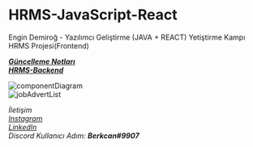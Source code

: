 # HRMS-JavaScript-React
Engin Demiroğ - Yazılımcı Geliştirme (JAVA + REACT) Yetiştirme Kampı HRMS Projesi(Frontend)  
  
***[Güncelleme Notları](https://github.com/KB-Silence/HRMS-JavaScript-React/commits/main)***  
***[HRMS-Backend](https://github.com/KB-Silence/HRMS-Project)***  
  
![componentDiagram](https://user-images.githubusercontent.com/74976052/121122504-406d0400-c82a-11eb-9cbb-339c4b6ee752.png)  
![jobAdvertList](https://user-images.githubusercontent.com/74976052/121122557-58448800-c82a-11eb-90aa-4138e2cf5b4f.png)  

  
*İletişim*    
*[Instagram](https://www.instagram.com/brkcnsrbstt/)*  
*[LinkedIn](https://www.linkedin.com/in/berkcan-serbest-ba6073a4/)*  
*Discord Kullanıcı Adım: **Berkcan#9907***
